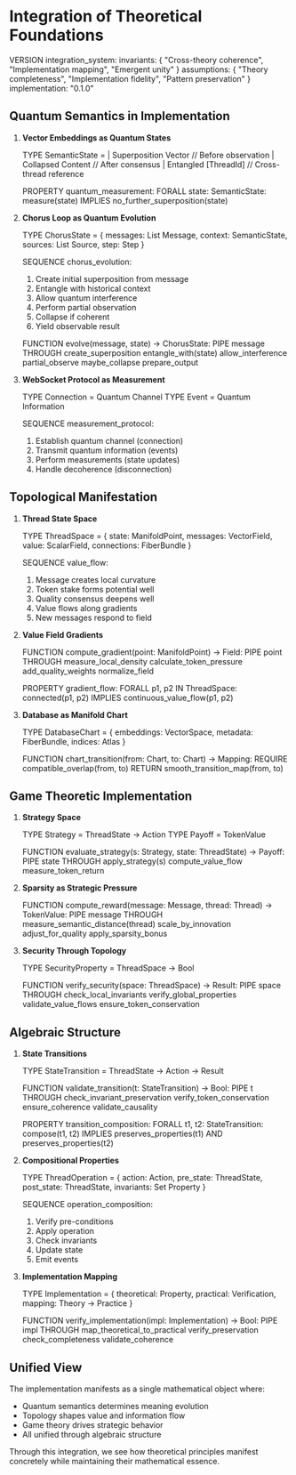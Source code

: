 # Integration of Theoretical Foundations

VERSION integration_system:
  invariants: {
    "Cross-theory coherence",
    "Implementation mapping",
    "Emergent unity"
  }
  assumptions: {
    "Theory completeness",
    "Implementation fidelity",
    "Pattern preservation"
  }
  implementation: "0.1.0"

## Quantum Semantics in Implementation

1. **Vector Embeddings as Quantum States**

   TYPE SemanticState =
     | Superposition Vector    // Before observation
     | Collapsed Content       // After consensus
     | Entangled [ThreadId]   // Cross-thread reference

   PROPERTY quantum_measurement:
     FORALL state: SemanticState:
       measure(state) IMPLIES
         no_further_superposition(state)

2. **Chorus Loop as Quantum Evolution**

   TYPE ChorusState = {
     messages: List Message,
     context: SemanticState,
     sources: List Source,
     step: Step
   }

   SEQUENCE chorus_evolution:
     1. Create initial superposition from message
     2. Entangle with historical context
     3. Allow quantum interference
     4. Perform partial observation
     5. Collapse if coherent
     6. Yield observable result

   FUNCTION evolve(message, state) -> ChorusState:
     PIPE message THROUGH
       create_superposition
       entangle_with(state)
       allow_interference
       partial_observe
       maybe_collapse
       prepare_output

3. **WebSocket Protocol as Measurement**

   TYPE Connection = Quantum Channel
   TYPE Event = Quantum Information

   SEQUENCE measurement_protocol:
     1. Establish quantum channel (connection)
     2. Transmit quantum information (events)
     3. Perform measurements (state updates)
     4. Handle decoherence (disconnection)

## Topological Manifestation

1. **Thread State Space**

   TYPE ThreadSpace = {
     state: ManifoldPoint,
     messages: VectorField,
     value: ScalarField,
     connections: FiberBundle
   }

   SEQUENCE value_flow:
     1. Message creates local curvature
     2. Token stake forms potential well
     3. Quality consensus deepens well
     4. Value flows along gradients
     5. New messages respond to field

2. **Value Field Gradients**

   FUNCTION compute_gradient(point: ManifoldPoint) -> Field:
     PIPE point THROUGH
       measure_local_density
       calculate_token_pressure
       add_quality_weights
       normalize_field

   PROPERTY gradient_flow:
     FORALL p1, p2 IN ThreadSpace:
       connected(p1, p2) IMPLIES
         continuous_value_flow(p1, p2)

3. **Database as Manifold Chart**

   TYPE DatabaseChart = {
     embeddings: VectorSpace,
     metadata: FiberBundle,
     indices: Atlas
   }

   FUNCTION chart_transition(from: Chart, to: Chart) -> Mapping:
     REQUIRE compatible_overlap(from, to)
     RETURN smooth_transition_map(from, to)

## Game Theoretic Implementation

1. **Strategy Space**

   TYPE Strategy = ThreadState -> Action
   TYPE Payoff = TokenValue

   FUNCTION evaluate_strategy(s: Strategy, state: ThreadState) -> Payoff:
     PIPE state THROUGH
       apply_strategy(s)
       compute_value_flow
       measure_token_return

2. **Sparsity as Strategic Pressure**

   FUNCTION compute_reward(message: Message, thread: Thread) -> TokenValue:
     PIPE message THROUGH
       measure_semantic_distance(thread)
       scale_by_innovation
       adjust_for_quality
       apply_sparsity_bonus

3. **Security Through Topology**

   TYPE SecurityProperty = ThreadSpace -> Bool

   FUNCTION verify_security(space: ThreadSpace) -> Result:
     PIPE space THROUGH
       check_local_invariants
       verify_global_properties
       validate_value_flows
       ensure_token_conservation

## Algebraic Structure

1. **State Transitions**

   TYPE StateTransition = ThreadState -> Action -> Result

   FUNCTION validate_transition(t: StateTransition) -> Bool:
     PIPE t THROUGH
       check_invariant_preservation
       verify_token_conservation
       ensure_coherence
       validate_causality

   PROPERTY transition_composition:
     FORALL t1, t2: StateTransition:
       compose(t1, t2) IMPLIES
         preserves_properties(t1) AND
         preserves_properties(t2)

2. **Compositional Properties**

   TYPE ThreadOperation = {
     action: Action,
     pre_state: ThreadState,
     post_state: ThreadState,
     invariants: Set Property
   }

   SEQUENCE operation_composition:
     1. Verify pre-conditions
     2. Apply operation
     3. Check invariants
     4. Update state
     5. Emit events

3. **Implementation Mapping**

   TYPE Implementation = {
     theoretical: Property,
     practical: Verification,
     mapping: Theory -> Practice
   }

   FUNCTION verify_implementation(impl: Implementation) -> Bool:
     PIPE impl THROUGH
       map_theoretical_to_practical
       verify_preservation
       check_completeness
       validate_coherence

## Unified View

The implementation manifests as a single mathematical object where:
- Quantum semantics determines meaning evolution
- Topology shapes value and information flow
- Game theory drives strategic behavior
- All unified through algebraic structure

Through this integration, we see how theoretical principles manifest concretely while maintaining their mathematical essence.
